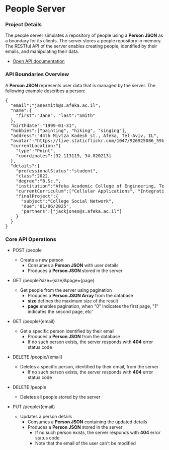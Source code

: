 # People Server

### Project Details

The people server simulates a repository of people using a **Person JSON** as a boundary for its clients.
The server stores a people repository in memory.
The RESTful API of the server enables creating people, identified by their emails, and manipulating their data.

* [Open API documentation ](http://localhost:8080/swagger-ui/index.html)

### API Boundaries Overview

A **Person JSON** represents user data that is managed by the server. The following example describes a person:
<pre>
{
  "email":"janesmith@s.afeka.ac.il",
  "name":{
    "first":"Jane", "last":"Smith"
  },
  "birthdate":"1999-01-31",
  "hobbies":["painting", "hiking", "singing"],
  "address":"44th Mivtza Kadesh st., Afeka, Tel-Aviv, IL",
  "avatar":"https://live.staticflickr.com/1047/926925086_59ba97c0e6_q_d.jpg",
  "currentLocation:"{
    "type":"Point", 
    "coordinates":[32.113119, 34.820213]
  },
  "details":{
    "professionalStatus":"student",
    "class":2022,
    "degree":"B.Sc.",
    "institution":"Afeka Academic College of Engineering, Tel-Aviv",
    "currentCurriculum":["Cellular Applications", "Integrative Software Engineering", "User Interface For Cellular Applications"],
    "finalProject":{
      "subject":"College Social Network",
      "due":"01/06/2025",
      "partners":["jackjones@s.afeka.ac.il"]
    }
  }
}
</pre>

### Core API Operations

* POST /people
    * Create a new person
        * Consumes a **Person JSON** with user details
        * Produces a **Person JSON** stored in the server


* GET /people?size={size}&page={page}
    * Get people from the server using pagination
        * Produces a **Person JSON Array** from the database
        * **size** defines the maximum size of the result
        * **page** enables pagination, when "0" indicates the first page, "1" indicates the second page, etc'


* GET /people/{email}
    * Get a specific person identified by their email
        * Produces a **Person JSON** from the database
        * If no such person exists, the server responds with **404** error status code


* DELETE /people/{email}
    * Deletes a specific person, identified by their email, from the server
        * If no such person exists, the server responds with **404** error status code


* DELETE /people
    * Deletes all people stored by the server


* PUT /people/{email}
    * Updates a person details
        * Consumes a **Person JSON** containing the updated details
        * Produces a **Person JSON** stored in the server
            * If no such person exists, the server responds with **404** error status code
            * Note that the email of the user can't be modified


